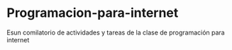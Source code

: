 # Programacion-para-internet
Esun comilatorio de actividades y tareas de la clase de programación para internet
